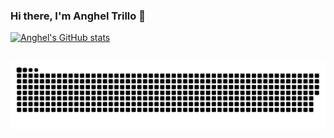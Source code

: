 ### Hi there, I'm Anghel Trillo 👋

<!--
**AM27TH/AM27TH** is a ✨ _special_ ✨ repository because its `README.md` (this file) appears on your GitHub profile.

Here are some ideas to get you started:

- 🔭 I’m currently working on ...
- 🌱 I’m currently learning ...
- 👯 I’m looking to collaborate on ...
- 🤔 I’m looking for help with ...
- 💬 Ask me about ...
- 📫 How to reach me: ...
- 😄 Pronouns: ...
- ⚡ Fun fact: ...

[![Top Langs](https://github-readme-stats.vercel.app/api/top-langs/?username=am27th&layout=compact&theme=radical)](https://github.com/am27th)
-->

[![Anghel's GitHub stats](https://github-readme-stats.vercel.app/api?username=am27th&theme=radical)](https://github.com/am27th)


##
![snake](https://github.com/AM27TH/AM27TH/blob/output/github-contribution-grid-snake.svg)
